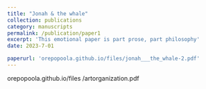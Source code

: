 ```yaml
---
title: "Jonah & the whale"
collection: publications
category: manuscripts
permalink: /publication/paper1
excerpt: 'This emotional paper is part prose, part philosophy'
date: 2023-7-01

paperurl: 'orepopoola.github.io/files/jonah___the_whale-2.pdf'
---
```

orepopoola.github.io/files
/artorganization.pdf
